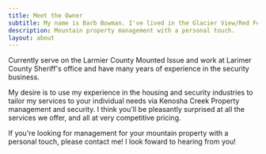 ```yaml
---
title: Meet the Owner
subtitle: My name is Barb Bowman. I've lived in the Glacier View/Red Feather Lakes area for over thirteen years and in Colorado for 40 years. I've enjoyed working, riding and fishing in the mountains. 
description: Mountain property management with a personal touch.
layout: about
---
```


Currently serve on the Larmier County Mounted Issue and work at Larimer County Sheriff's office  and have many years of experience in the security business. 

My desire is to use my experience in the housing and security industries to tailor my services to your individual needs via Kenosha Creek Property management and security. I think you'll be pleasantly surprised at all the services we offer, and all at very competitive pricing. 

If you're looking for management for your mountain property with a personal touch, please contact me! I look foward to hearing from you! 